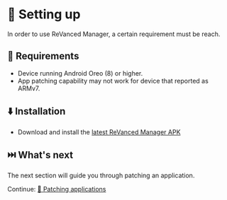 # 👶 Setting up
In order to use ReVanced Manager, a certain requirement must be reach.

## 📝 Requirements
- Device running Android Oreo (8) or higher.
- App patching capability may not work for device that reported as ARMv7.

## ⬇️ Installation
- Download and install the [latest ReVanced Manager APK](https://github.com/revanced/revanced-manager/releases/latest)

## ⏭️ What's next
The next section will guide you through patching an application.

Continue: [🧩 Patching applications](1_patching-applications.md)
